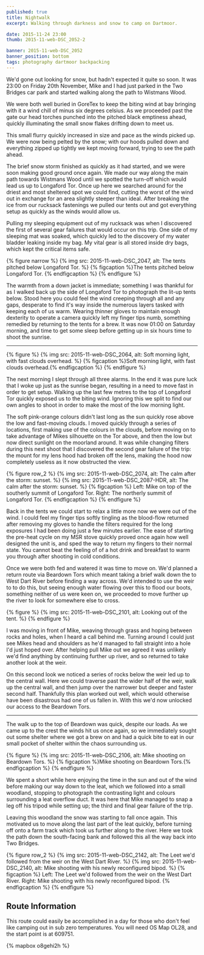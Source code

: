```yaml
---
published: true
title: Nightwalk
excerpt: Walking through darkness and snow to camp on Dartmoor.

date: 2015-11-24 23:00
thumb: 2015-11-web-DSC_2052-2

banner: 2015-11-web-DSC_2052
banner_position: bottom
tags: photography dartmoor backpacking
---
```


We'd gone out looking for snow, but hadn't expected it quite so soon. It was 23:00 on Friday 20th November, Mike and I had just parked in the Two Bridges car park and started walking along the path to Wistmans Wood.

We were both well buried in GoreTex to keep the biting wind at bay bringing with it a wind chill of minus six degrees celsius. As we proceeded past the gate our head torches punched into the pitched black emptiness ahead, quickly  illuminating the small snow flakes drifting down to meet us.

This small flurry quickly increased in size and pace as the winds picked up. We were now being pelted by the snow; with our hoods pulled down and everything zipped up tightly we kept moving forward, trying to see the path ahead.

The brief snow storm finished as quickly as it had started, and we were soon making good ground once again. We made our way along the main path towards Wistmans Wood until we spotted the turn-off which would lead us up to Longaford Tor. Once up here we searched around for the driest and most sheltered spot we could find, cutting the worst of the wind out in exchange for an area slightly steeper than ideal. After breaking the ice from our rucksack fastenings we pulled our tents out and got everything setup as quickly as the winds would allow us.

Pulling my sleeping equipment out of my rucksack was when I discovered the first of several gear failures that would occur on this trip. One side of my sleeping mat was soaked, which quickly led to the discovery of my water bladder leaking inside my bag. My vital gear is all stored inside dry bags, which kept the critical items safe.

{% figure narrow %}
  {% img src: 2015-11-web-DSC_2047, alt: The tents pitched below Longaford Tor. %}
  {% figcaption %}The tents pitched below Longaford Tor. {% endfigcaption %}
{% endfigure %}

The warmth from a down jacket is immediate; something I was thankful for as I walked back up the side of Longaford Tor to photograph the lit-up tents below. Stood here you could feel the wind creeping through all and any gaps, desperate to find it's way inside the numerous layers tasked with keeping each of us warm. Wearing thinner gloves to maintain enough dexterity to operate a camera quickly left my finger tips numb, something remedied by returning to the tents for a brew. It was now 01:00 on Saturday morning, and time to get some sleep before getting up in six hours time to shoot the sunrise.

---

{% figure %}
  {% img src: 2015-11-web-DSC_2064, alt: Soft morning light, with fast clouds overhead. %}
  {% figcaption %}Soft morning light, with fast clouds overhead.{% endfigcaption %}
{% endfigure %}

The next morning I slept through all three alarms. In the end it was pure luck that I woke up just as the sunrise began, resulting in a need to move fast in order to get setup. Walking up the last few metres to the top of Longaford Tor quickly exposed us to the biting wind. Ignoring this we split to find our own angles to shoot in order to make the most of the low morning light.

The soft pink-orange colours didn't last long as the sun quickly rose above the low and fast-moving clouds. I moved quickly through a series of locations, first making use of the colours in the clouds, before moving on to take advantage of Mikes silhouette on the Tor above, and then the low but now direct sunlight on the moorland around. It was while changing filters during this next shoot that I discovered the second gear failure of the trip: the mount for my lens hood had broken off the lens, making the hood now completely useless as it now obstructed the view.

{% figure row_2 %}
  {% img src: 2015-11-web-DSC_2074, alt: The calm after the storm: sunset. %}
  {% img src: 2015-11-web-DSC_2087-HDR, alt: The calm after the storm: sunset. %}
  {% figcaption %}
    Left: Mike on top of the southerly summit of Longaford Tor.
    Right: The northerly summit of Longaford Tor.
  {% endfigcaption %}
{% endfigure %}

Back in the tents we could start to relax a little more now we were out of the wind. I could feel my finger tips softly tingling as the blood-flow returned after removing my gloves to handle the filters required for the long exposures I had been doing just a few minutes earlier. The ease of starting the pre-heat cycle on my MSR stove quickly proved once again how well designed the unit is, and sped the way to return my fingers to their normal state. You cannot beat the feeling of of a hot drink and breakfast to warm you through after shooting in cold conditions.

Once we were both fed and watered it was time to move on. We'd planned a return route via Beardown Tors which meant taking a brief walk down the to West Dart River before finding a way across. We'd intended to use the weir to to do this, but seeing enough water flowing over this to flood our boots, something neither of us were keen on, we proceeded to move further up the river to look for somewhere else to cross.

{% figure %}
  {% img src: 2015-11-web-DSC_2101, alt: Looking out of the tent. %}
{% endfigure %}

I was moving in front of Mike, weaving through grass and hoping between rocks and holes, when I heard a call behind me. Turning around I could just see Mikes head and shoulders as he'd managed to fall straight into a hole I'd just hoped over. After helping pull Mike out we agreed it was unlikely we'd find anything by continuing further up river, and so returned to take another look at the weir.

On this second look we noticed a series of rocks below the weir led up to the central wall. Here we could traverse past the wider half of the weir, walk up the central wall, and then jump over the narrower but deeper and faster second half. Thankfully this plan worked out well, which would otherwise have been disastrous had one of us fallen in. With this we'd now unlocked our access to the Beardown Tors.

---

The walk up to the top of Beardown was quick, despite our loads. As we came up to the crest the winds hit us once again, so we immediately sought out some shelter where we got a brew on and had a quick bite to eat in our small pocket of shelter within the chaos surrounding us.

{% figure %}
  {% img src: 2015-11-web-DSC_2106, alt: Mike shooting on Beardown Tors. %}
  {% figcaption %}Mike shooting on Beardown Tors.{% endfigcaption %}
{% endfigure %}

We spent a short while here enjoying the time in the sun and out of the wind before making our way down to the leat, which we followed into a small woodland, stopping to photograph the contrasting light and colours surrounding a leat overflow duct. It was here that Mike managed to snap a leg off his tripod while setting up; the third and final gear failure of the trip.

Leaving this woodland the snow was starting to fall once again. This motivated us to move along the last part of the leat quickly, before turning off onto a farm track which took us further along to the river. Here we took the path down the south-facing bank and followed this all the way back into Two Bridges.

{% figure row_2 %}
  {% img src: 2015-11-web-DSC_2142, alt: The Leet we'd followed from the weir on the West Dart River. %}
  {% img src: 2015-11-web-DSC_2140, alt: Mike shooting with his newly reconfigured bipod. %}
  {% figcaption %}
    Left: The Leet we'd followed from the weir on the West Dart River.
    Right: Mike shooting with his newly reconfigured bipod.
  {% endfigcaption %}
{% endfigure %}

## Route Information
This route could easily be accomplished in a day for those who don't feel like camping out in sub zero temperatures. You will need OS Map OL28, and the start point is at 609751.

{% mapbox o8gehi2h %}
